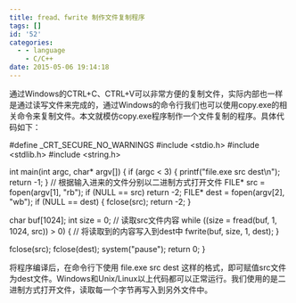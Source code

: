 ```yaml
---
title: fread、fwrite 制作文件复制程序
tags: []
id: '52'
categories:
  - - language
    - C/C++
date: 2015-05-06 19:14:18
---
```


通过Windows的CTRL+C、CTRL+V可以非常方便的复制文件，实际内部也一样是通过读写文件来完成的，通过Windows的命令行我们也可以使用copy.exe的相关命令来复制文件。本文就模仿copy.exe程序制作一个文件复制的程序。具体代码如下：
<!-- more -->
#define \_CRT\_SECURE\_NO\_WARNINGS
#include <stdio.h>
#include <stdlib.h>
#include <string.h>

int main(int argc, char\* argv\[\])
{
if (argc < 3)
{
printf("file.exe src dest\\n");
return -1;
}
// 根据输入进来的文件分别以二进制方式打开文件
FILE\* src = fopen(argv\[1\], "rb");
if (NULL == src) return -2;
FILE\* dest = fopen(argv\[2\], "wb");
if (NULL == dest)
{
fclose(src);
return -2;
}

char buf\[1024\];
int size = 0;
// 读取src文件内容
while ((size = fread(buf, 1, 1024, src)) > 0)
{
// 将读取到的内容写入到dest中
fwrite(buf, size, 1, dest);
}

fclose(src);
fclose(dest);
system("pause");
return 0;
}

将程序编译后，在命令行下使用 file.exe src dest 这样的格式，即可赋值src文件为dest文件。Windows和Unix/Linux以上代码都可以正常运行。我们使用的是二进制方式打开文件，读取每一个字节再写入到另外文件中。